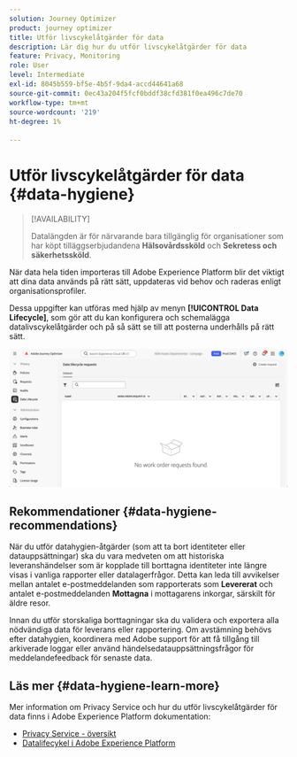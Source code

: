 ```yaml
---
solution: Journey Optimizer
product: journey optimizer
title: Utför livscykelåtgärder för data
description: Lär dig hur du utför livscykelåtgärder för data
feature: Privacy, Monitoring
role: User
level: Intermediate
exl-id: 8045b559-bf5e-4b5f-9da4-accd44641a68
source-git-commit: 0ec43a204f5fcf0bddf38cfd381f0ea496c7de70
workflow-type: tm+mt
source-wordcount: '219'
ht-degree: 1%

---
```


# Utför livscykelåtgärder för data {#data-hygiene}

>[!AVAILABILITY]
>
>Datalängden är för närvarande bara tillgänglig för organisationer som har köpt tilläggserbjudandena **Hälsovårdssköld** och **Sekretess och säkerhetssköld**.

När data hela tiden importeras till Adobe Experience Platform blir det viktigt att dina data används på rätt sätt, uppdateras vid behov och raderas enligt organisationsprofiler.

Dessa uppgifter kan utföras med hjälp av menyn **[!UICONTROL Data Lifecycle]**, som gör att du kan konfigurera och schemalägga datalivscykelåtgärder och på så sätt se till att posterna underhålls på rätt sätt.

![](assets/data-hygiene.png)


## Rekommendationer {#data-hygiene-recommendations}

När du utför datahygien-åtgärder (som att ta bort identiteter eller datauppsättningar) ska du vara medveten om att historiska leveranshändelser som är kopplade till borttagna identiteter inte längre visas i vanliga rapporter eller datalagerfrågor. Detta kan leda till avvikelser mellan antalet e-postmeddelanden som rapporterats som **Levererat** och antalet e-postmeddelanden **Mottagna** i mottagarens inkorgar, särskilt för äldre resor.

Innan du utför storskaliga borttagningar ska du validera och exportera alla nödvändiga data för leverans eller rapportering. Om avstämning behövs efter datahygien, koordinera med Adobe support för att få tillgång till arkiverade loggar eller använd händelsedatauppsättningsfrågor för meddelandefeedback för senaste data.

## Läs mer {#data-hygiene-learn-more}

Mer information om Privacy Service och hur du utför livscykelåtgärder för data finns i Adobe Experience Platform dokumentation:

* [Privacy Service - översikt](https://experienceleague.adobe.com/docs/experience-platform/privacy/home.html?lang=sv)
* [Datalifecykel i Adobe Experience Platform](https://experienceleague.adobe.com/docs/experience-platform/hygiene/home.html)
